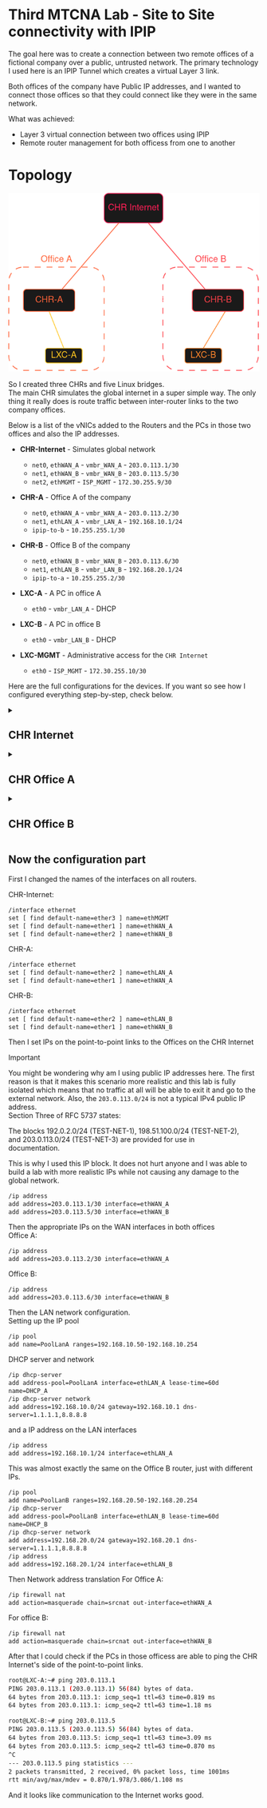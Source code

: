 # Third MTCNA Lab - Site to Site connectivity with IPIP

The goal here was to create a connection between two remote offices of a fictional company over a public, untrusted network. 
The primary technology I used here is an IPIP Tunnel which creates a virtual Layer 3 link.   

Both offices of the company have Public IP addresses, and I wanted to connect those offices so that they could connect like they were in the same network.  

What was achieved: 
*   Layer 3 virtual connection between two offices using IPIP
*   Remote router management for both officess from one to another

# Topology

![topology](./topology.png)


So I created three CHRs and five Linux bridges.  
The main CHR simulates the global internet in a super simple way. 
The only thing it really does is route traffic between inter-router links to the two company offices.  

Below is a list of the vNICs added to the Routers and the PCs in those two offices and also the IP addresses.   


*   **CHR-Internet** - Simulates global network
    *   `net0`, `ethWAN_A` - `vmbr_WAN_A` - `203.0.113.1/30`
    *   `net1`, `ethWAN_B` - `vmbr_WAN_B` - `203.0.113.5/30`
    *   `net2`, `ethMGMT`  - `ISP_MGMT`   - `172.30.255.9/30`

*   **CHR-A** - Office A of the company
    *   `net0`, `ethWAN_A` - `vmbr_WAN_A` - `203.0.113.2/30`
    *   `net1`, `ethLAN_A` - `vmbr_LAN_A` - `192.168.10.1/24`
    *   `ipip-to-b` - `10.255.255.1/30`

*   **CHR-B** - Office B of the company
    *   `net0`, `ethWAN_B` - `vmbr_WAN_B` - `203.0.113.6/30`
    *   `net1`, `ethLAN_B` - `vmbr_LAN_B` - `192.168.20.1/24`   
    *   `ipip-to-a` - `10.255.255.2/30`

*   **LXC-A** - A PC in office A
    *   `eth0` - `vmbr_LAN_A` - DHCP

*   **LXC-B** - A PC in office B
    *   `eth0` - `vmbr_LAN_B` - DHCP

*   **LXC-MGMT** - Administrative access for the `CHR Internet`
    *   `eth0` - `ISP_MGMT` - `172.30.255.10/30`


Here are the full configurations for the devices. 
If you want so see how I configured everything step-by-step, check below.

<details>
<summary><h2>CHR Internet</h2></summary>

```rsc
/interface ethernet
set [ find default-name=ether3 ] disable-running-check=no name=ethMGMT
set [ find default-name=ether1 ] disable-running-check=no name=ethWAN_A
set [ find default-name=ether2 ] disable-running-check=no name=ethWAN_B
/interface list
add name=NET_A
add name=NET_B
add name=NET_MGMT
/interface list member
add interface=ethWAN_A list=NET_A
add interface=ethWAN_B list=NET_B
add interface=ethMGMT list=NET_MGMT
/ip address
add address=203.0.113.1/30 interface=ethWAN_A network=203.0.113.0
add address=203.0.113.5/30 interface=ethWAN_B network=203.0.113.4
add address=172.30.255.9/30 interface=ethMGMT network=172.30.255.8
/ip firewall filter
add action=accept chain=forward in-interface-list=NET_A out-interface-list=NET_B
add action=accept chain=forward in-interface-list=NET_B out-interface-list=NET_A
add action=accept chain=input in-interface-list=NET_MGMT port=22,8291 protocol=tcp
add action=drop chain=forward
add action=drop chain=input
```

</details>


<details>
<summary><h2>CHR Office A</h2></summary>

```rsc
/interface ethernet
set [ find default-name=ether2 ] disable-running-check=no name=ethLAN_A
set [ find default-name=ether1 ] disable-running-check=no name=ethWAN_A
/interface ipip
add local-address=203.0.113.2 name=ipip-to-B remote-address=203.0.113.6
/ip pool
add name=PoolLanA ranges=192.168.10.50-192.168.10.254
/ip dhcp-server
add address-pool=PoolLanA interface=ethLAN_A lease-time=8w4d name=DHCP_A
/ip address
add address=203.0.113.2/30 interface=ethWAN_A network=203.0.113.0
add address=192.168.10.1/24 interface=ethLAN_A network=192.168.10.0
add address=10.255.255.1/30 interface=ipip-to-B network=10.255.255.0
/ip dhcp-server network
add address=192.168.10.0/24 gateway=192.168.10.1
/ip firewall filter
add action=accept chain=forward connection-state=established,related
add action=accept chain=input connection-state=established,related
add action=accept chain=forward dst-address=192.168.20.0/24 src-address=192.168.10.0/24
add action=accept chain=forward dst-address=192.168.10.0/24 src-address=192.168.20.0/24
add action=accept chain=input port=22,8291 protocol=tcp src-address=192.168.10.0/24
add action=accept chain=input port=22,8291 protocol=tcp src-address=192.168.20.0/24
add action=accept chain=forward out-interface=ipip-to-B
add action=accept chain=forward out-interface=ethWAN_A
add action=drop chain=input
add action=drop chain=forward
/ip firewall nat
add action=masquerade chain=srcnat dst-address=!192.168.20.0/24 out-interface=ethWAN_A
/ip route
add dst-address=0.0.0.0/0 gateway=203.0.113.1
add dst-address=192.168.20.0/24 gateway=10.255.255.2
```

</details>


<details>
<summary><h2>CHR Office B</h2></summary>

```rsc
/interface ethernet
set [ find default-name=ether2 ] disable-running-check=no name=ethLAN_B
set [ find default-name=ether1 ] disable-running-check=no name=ethWAN_B
/interface ipip
add local-address=203.0.113.6 name=ipip-to-A remote-address=203.0.113.2
/ip pool
add name=PoolLanB ranges=192.168.20.50-192.168.20.254
/ip dhcp-server
add address-pool=PoolLanB interface=ethLAN_B lease-time=8w4d name=DHCP_B
/ip address
add address=203.0.113.6/30 interface=ethWAN_B network=203.0.113.4
add address=192.168.20.1/24 interface=ethLAN_B network=192.168.20.0
add address=10.255.255.2/30 interface=ipip-to-A network=10.255.255.0
/ip dhcp-server network
add address=192.168.20.0/24 gateway=192.168.20.1
/ip firewall filter
add action=accept chain=forward connection-state=established,related
add action=accept chain=input connection-state=established,related
add action=accept chain=forward dst-address=192.168.20.0/24 src-address=192.168.10.0/24
add action=accept chain=forward dst-address=192.168.10.0/24 src-address=192.168.20.0/24
add action=accept chain=input port=22,8291 protocol=tcp src-address=192.168.10.0/24
add action=accept chain=input port=22,8291 protocol=tcp src-address=192.168.20.0/24
add action=accept chain=forward out-interface=ipip-to-A
add action=accept chain=forward out-interface=ethWAN_B
add action=drop chain=forward
add action=drop chain=input
/ip firewall nat
add action=masquerade chain=srcnat dst-address=!192.168.10.0/24 out-interface=ethWAN_B
/ip route
add dst-address=0.0.0.0/0 gateway=203.0.113.5
add dst-address=192.168.10.0/24 gateway=10.255.255.1
```

</details>


## Now the configuration part

First I changed the names of the interfaces on all routers.   

CHR-Internet:
```rsc
/interface ethernet
set [ find default-name=ether3 ] name=ethMGMT
set [ find default-name=ether1 ] name=ethWAN_A
set [ find default-name=ether2 ] name=ethWAN_B
```

CHR-A:
```rsc
/interface ethernet
set [ find default-name=ether2 ] name=ethLAN_A
set [ find default-name=ether1 ] name=ethWAN_A
```

CHR-B:
```rsc
/interface ethernet
set [ find default-name=ether2 ] name=ethLAN_B
set [ find default-name=ether1 ] name=ethWAN_B
```

Then I set IPs on the point-to-point links to the Offices on the CHR Internet

> [!IMPORTANT]
> You might be wondering why am I using public IP addresses here. The first reason is that it makes this scenario more realistic and this lab is fully isolated which means that no traffic at all will be able to exit it and go to the external network. Also, the `203.0.113.0/24` is not a typical IPv4 public IP address.  
> Section Three of RFC 5737 states:   
>  
>   The blocks 192.0.2.0/24 (TEST-NET-1), 198.51.100.0/24 (TEST-NET-2),  
>   and 203.0.113.0/24 (TEST-NET-3) are provided for use in  
>   documentation.  
> 
> This is why I used this IP block. It does not hurt anyone and I was able to build a lab with more realistic IPs while not causing any damage to the global network.


```rsc
/ip address
add address=203.0.113.1/30 interface=ethWAN_A
add address=203.0.113.5/30 interface=ethWAN_B
```
Then the appropriate IPs on the WAN interfaces in both offices  
Office A:  
```rsc
/ip address
add address=203.0.113.2/30 interface=ethWAN_A
```
Office B:  
```rsc
/ip address
add address=203.0.113.6/30 interface=ethWAN_B
```
Then the LAN network configuration.  
Setting up the IP pool
```rsc
/ip pool
add name=PoolLanA ranges=192.168.10.50-192.168.10.254
```
DHCP server and network 
```rsc
/ip dhcp-server
add address-pool=PoolLanA interface=ethLAN_A lease-time=60d name=DHCP_A
/ip dhcp-server network
add address=192.168.10.0/24 gateway=192.168.10.1 dns-server=1.1.1.1,8.8.8.8
```
and a IP address on the LAN interfaces
```rsc
/ip address
add address=192.168.10.1/24 interface=ethLAN_A
```
This was almost exactly the same on the Office B router, just with different IPs.
```rsc
/ip pool
add name=PoolLanB ranges=192.168.20.50-192.168.20.254
/ip dhcp-server
add address-pool=PoolLanB interface=ethLAN_B lease-time=60d name=DHCP_B
/ip dhcp-server network
add address=192.168.20.0/24 gateway=192.168.20.1 dns-server=1.1.1.1,8.8.8.8
/ip address
add address=192.168.20.1/24 interface=ethLAN_B
```
Then Network address translation
For Office A:
```rsc
/ip firewall nat
add action=masquerade chain=srcnat out-interface=ethWAN_A
```
For office B:
```rsc
/ip firewall nat
add action=masquerade chain=srcnat out-interface=ethWAN_B
```
After that I could check if the PCs in those officess are able to ping the CHR Internet's side of the point-to-point links.
```bash
root@LXC-A:~# ping 203.0.113.1
PING 203.0.113.1 (203.0.113.1) 56(84) bytes of data.
64 bytes from 203.0.113.1: icmp_seq=1 ttl=63 time=0.819 ms
64 bytes from 203.0.113.1: icmp_seq=2 ttl=63 time=1.18 ms
```
```bash
root@LXC-B:~# ping 203.0.113.5
PING 203.0.113.5 (203.0.113.5) 56(84) bytes of data.
64 bytes from 203.0.113.5: icmp_seq=1 ttl=63 time=3.09 ms
64 bytes from 203.0.113.5: icmp_seq=2 ttl=63 time=0.870 ms
^C
--- 203.0.113.5 ping statistics ---
2 packets transmitted, 2 received, 0% packet loss, time 1001ms
rtt min/avg/max/mdev = 0.870/1.978/3.086/1.108 ms
```
And it looks like communication to the Internet works good.




